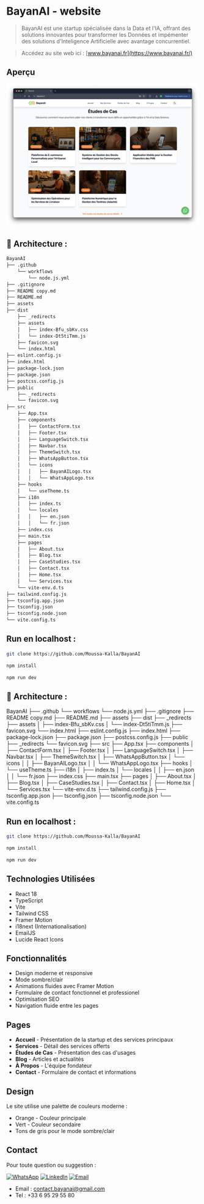 # BayanAI - website
> BayanAI est une
startup spécialisée dans la Data et l'IA, offrant des solutions innovantes pour transformer les Données et impémenter des solutions d'Inteligence Artificielle avec avantage concurrentiel.

> Accédez au site web ici : [www.bayanai.fr](https://www.bayanai.fr/)

## Aperçu

![apercu](https://github.com/Moussa-Kalla/BayanAI/blob/mk_dev/assets/screenshoot.png?raw=true)

## 📁 Architecture : 

```bash
BayanAI
├── .github
    └── workflows
        └── node.js.yml
├── .gitignore
├── README copy.md
├── README.md
├── assets
├── dist
    ├── _redirects
    ├── assets
    │   ├── index-Bfu_sbKv.css
    │   └── index-Dt5tiTmm.js
    ├── favicon.svg
    └── index.html
├── eslint.config.js
├── index.html
├── package-lock.json
├── package.json
├── postcss.config.js
├── public
    ├── _redirects
    └── favicon.svg
├── src
    ├── App.tsx
    ├── components
    │   ├── ContactForm.tsx
    │   ├── Footer.tsx
    │   ├── LanguageSwitch.tsx
    │   ├── Navbar.tsx
    │   ├── ThemeSwitch.tsx
    │   ├── WhatsAppButton.tsx
    │   └── icons
    │   │   ├── BayanAILogo.tsx
    │   │   └── WhatsAppLogo.tsx
    ├── hooks
    │   └── useTheme.ts
    ├── i18n
    │   ├── index.ts
    │   └── locales
    │   │   ├── en.json
    │   │   └── fr.json
    ├── index.css
    ├── main.tsx
    ├── pages
    │   ├── About.tsx
    │   ├── Blog.tsx
    │   ├── CaseStudies.tsx
    │   ├── Contact.tsx
    │   ├── Home.tsx
    │   └── Services.tsx
    └── vite-env.d.ts
├── tailwind.config.js
├── tsconfig.app.json
├── tsconfig.json
├── tsconfig.node.json
└── vite.config.ts
```

## Run en localhost :

```bash
git clone https://github.com/Moussa-Kalla/BayanAI
```
```bash
npm install
```

```bash
npm run dev
```

## 📁 Architecture : 

BayanAI
├── .github
    └── workflows
        └── node.js.yml
├── .gitignore
├── README copy.md
├── README.md
├── assets
├── dist
    ├── _redirects
    ├── assets
    │   ├── index-Bfu_sbKv.css
    │   └── index-Dt5tiTmm.js
    ├── favicon.svg
    └── index.html
├── eslint.config.js
├── index.html
├── package-lock.json
├── package.json
├── postcss.config.js
├── public
    ├── _redirects
    └── favicon.svg
├── src
    ├── App.tsx
    ├── components
    │   ├── ContactForm.tsx
    │   ├── Footer.tsx
    │   ├── LanguageSwitch.tsx
    │   ├── Navbar.tsx
    │   ├── ThemeSwitch.tsx
    │   ├── WhatsAppButton.tsx
    │   └── icons
    │   │   ├── BayanAILogo.tsx
    │   │   └── WhatsAppLogo.tsx
    ├── hooks
    │   └── useTheme.ts
    ├── i18n
    │   ├── index.ts
    │   └── locales
    │   │   ├── en.json
    │   │   └── fr.json
    ├── index.css
    ├── main.tsx
    ├── pages
    │   ├── About.tsx
    │   ├── Blog.tsx
    │   ├── CaseStudies.tsx
    │   ├── Contact.tsx
    │   ├── Home.tsx
    │   └── Services.tsx
    └── vite-env.d.ts
├── tailwind.config.js
├── tsconfig.app.json
├── tsconfig.json
├── tsconfig.node.json
└── vite.config.ts

## Run en localhost :

```bash
git clone https://github.com/Moussa-Kalla/BayanAI
```
```bash
npm install
```

```bash
npm run dev
```

## Technologies Utilisées

- React 18
- TypeScript
- Vite
- Tailwind CSS
- Framer Motion
- i18next (Internationalisation)
- EmailJS
- Lucide React Icons

## Fonctionnalités

- Design moderne et responsive
- Mode sombre/clair
- Animations fluides avec Framer Motion
- Formulaire de contact fonctionnel et professionel
- Optimisation SEO
- Navigation fluide entre les pages

## Pages

- **Accueil** - Présentation de la startup et des services principaux
- **Services** - Détail des services offerts
- **Études de Cas** - Présentation des cas d'usages
- **Blog** - Articles et actualités
- **À Propos** - L'équipe fondateur
- **Contact** - Formulaire de contact et informations

## Design

Le site utilise une palette de couleurs moderne :
- Orange - Couleur principale
- Vert - Couleur secondaire
- Tons de gris pour le mode sombre/clair

## Contact

Pour toute question ou suggestion :

[![WhatsApp](https://img.icons8.com/color/48/000000/whatsapp.png)](https://wa.me/+33695295580)
[![LinkedIn](https://img.icons8.com/color/48/000000/linkedin.png)](https://www.linkedin.com/company/BayanAI/)
[![Email](https://img.icons8.com/color/48/000000/email.png)](mailto:contact.bayanai@gmail.com)

- Email : contact.bayanai@gmail.com
- Tel : +33 6 95 29 55 80





